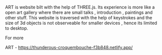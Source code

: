 ART is website bilt with the help of THREE.js. Its experience is more like a open art gallery where there are small talks , introduction , paintings and other stuff.
This website is traversed with the help of keystrokes and the size of 3d objects is not observeable for smaller devices , hence its limited to desktop.

For more 

ART -  https://thunderous-croquembouche-f3b848.netlify.app/

